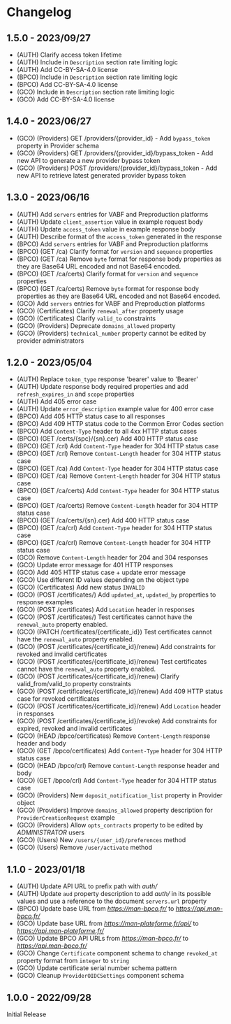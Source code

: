 # Changelog

## 1.5.0 - 2023/09/27

- (AUTH) Clarify access token lifetime
- (AUTH) Include in `Description` section rate limiting logic
- (AUTH) Add CC-BY-SA-4.0 license
- (BPCO) Include in `Description` section rate limiting logic
- (BPCO) Add CC-BY-SA-4.0 license
- (GCO) Include in `Description` section rate limiting logic
- (GCO) Add CC-BY-SA-4.0 license

## 1.4.0 - 2023/06/27

- (GCO) (Providers) GET /providers/{provider_id} - Add `bypass_token` property in Provider schema
- (GCO) (Providers) GET /providers/{provider_id}/bypass_token - Add new API to generate a new provider bypass token
- (GCO) (Providers) POST /providers/{provider_id}/bypass_token - Add new API to retrieve latest generated provider bypass token

## 1.3.0 - 2023/06/16

- (AUTH) Add `servers` entries for VABF and Preproduction platforms
- (AUTH) Update `client_assertion` value in example request body
- (AUTH) Update `access_token` value in example response body
- (AUTH) Describe format of the `access_token` generated in the response
- (BPCO) Add `servers` entries for VABF and Preproduction platforms
- (BPCO) (GET /ca) Clarify format for `version` and `sequence` properties
- (BPCO) (GET /ca) Remove `byte` format for response body properties as they are Base64 URL encoded and not Base64 encoded.
- (BPCO) (GET /ca/certs) Clarify format for `version` and `sequence` properties
- (BPCO) (GET /ca/certs) Remove `byte` format for response body properties as they are Base64 URL encoded and not Base64 encoded.
- (GCO) Add `servers` entries for VABF and Preproduction platforms
- (GCO) (Certificates) Clarify `renewal_after` property usage
- (GCO) (Certificates) Clarify `valid_to` constraints
- (GCO) (Providers) Deprecate `domains_allowed` property
- (GCO) (Providers) `technical_number` property cannot be edited by provider administrators


## 1.2.0 - 2023/05/04

- (AUTH) Replace `token_type` response 'bearer' value to 'Bearer'
- (AUTH) Update response body required properties and add `refresh_expires_in` and `scope` properties
- (AUTH) Add 405 error case
- (AUTH) Update `error_description` example value for 400 error case
- (BPCO) Add 405 HTTP status case to all responses
- (BPCO) Add 409 HTTP status code to the Common Error Codes section
- (BPCO) Add `Content-Type` header to all 4xx HTTP status cases
- (BPCO) (GET /certs/{spc}/{sn}.cer) Add 400 HTTP status case
- (BPCO) (GET /crl) Add `Content-Type` header for 304 HTTP status case
- (BPCO) (GET /crl) Remove `Content-Length` header for 304 HTTP status case
- (BPCO) (GET /ca) Add `Content-Type` header for 304 HTTP status case
- (BPCO) (GET /ca) Remove `Content-Length` header for 304 HTTP status case
- (BPCO) (GET /ca/certs) Add `Content-Type` header for 304 HTTP status case
- (BPCO) (GET /ca/certs) Remove `Content-Length` header for 304 HTTP status case
- (BPCO) (GET /ca/certs/{sn}.cer) Add 400 HTTP status case
- (BPCO) (GET /ca/crl) Add `Content-Type` header for 304 HTTP status case
- (BPCO) (GET /ca/crl) Remove `Content-Length` header for 304 HTTP status case
- (GCO) Remove `Content-Length` header for 204 and 304 responses
- (GCO) Update error message for 401 HTTP responses
- (GCO) Add 405 HTTP status case + update error message
- (GCO) Use different ID values depending on the object type
- (GCO) (Certificates) Add new status `INVALID`
- (GCO) (POST /certificates/) Add `updated_at`, `updated_by` properties to response examples
- (GCO) (POST /certificates) Add `Location` header in responses
- (GCO) (POST /certificates/) Test certificates cannot have the `renewal_auto` property enabled.
- (GCO) (PATCH /certificates/{certificate_id}) Test certificates cannot have the `renewal_auto` property enabled.
- (GCO) (POST /certificates/{certificate_id}/renew) Add constraints for revoked and invalid certificates
- (GCO) (POST /certificates/{certificate_id}/renew) Test certificates cannot have the `renewal_auto` property enabled.
- (GCO) (POST /certificates/{certificate_id}/renew) Clarify valid_from/valid_to property constraints
- (GCO) (POST /certificates/{certificate_id}/renew) Add 409 HTTP status case for revoked certificates
- (GCO) (POST /certificates/{certificate_id}/renew) Add `Location` header in responses
- (GCO) (POST /certificates/{certificate_id}/revoke) Add constraints for expired, revoked and invalid certificates
- (GCO) (HEAD /bpco/certificates) Remove `Content-Length` response header and body
- (GCO) (GET /bpco/certificates) Add `Content-Type` header for 304 HTTP status case
- (GCO) (HEAD /bpco/crl) Remove `Content-Length` response header and body
- (GCO) (GET /bpco/crl) Add `Content-Type` header for 304 HTTP status case
- (GCO) (Providers) New `deposit_notification_list` property in Provider object
- (GCO) (Providers) Improve `domains_allowed` property description for `ProviderCreationRequest` example
- (GCO) (Providers) Allow `opts_contracts` property to be edited by *ADMINISTRATOR* users
- (GCO) (Users) New `/users/{user_id}/preferences` method
- (GCO) (Users) Remove `/user/activate` method


## 1.1.0 - 2023/01/18

- (AUTH) Update API URL to prefix path with *auth/*
- (AUTH) Update `aud` property description to add *auth/* in its possible values and use a reference to the document `servers.url` property
- (BPCO) Update base URL from *https://man-bpco.fr/* to *https://api.man-bpco.fr/*
- (GCO) Update base URL from *https://man-plateforme.fr/api/* to *https://api.man-plateforme.fr/*
- (GCO) Update BPCO API URLs from *https://man-bpco.fr/* to *https://api.man-bpco.fr/*
- (GCO) Change `Certificate` component schema to change `revoked_at` property format from `integer` to `string`
- (GCO) Update certificate serial number schema pattern
- (GCO) Cleanup `ProviderOIDCSettings` component schema

## 1.0.0 - 2022/09/28

Initial Release
